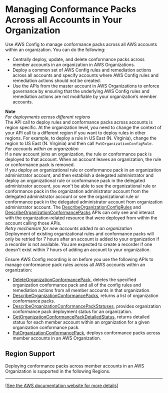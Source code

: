 # Managing Conformance Packs Across all Accounts in Your Organization<a name="conformance-pack-organization-apis"></a>

Use AWS Config to manage conformance packs across all AWS accounts within an organization\. You can do the following:
+ Centrally deploy, update, and delete conformance packs across member accounts in an organization in AWS Organizations\.
+ Deploy a common set of AWS Config rules and remediation actions across all accounts and specify accounts where AWS Config rules and remediation actions should not be created\.
+ Use the APIs from the master account in AWS Organizations to enforce governance by ensuring that the underlying AWS Config rules and remediation actions are not modifiable by your organization’s member accounts\.

**Note**  
*For deployments across different regions*  
The API call to deploy rules and conformance packs across accounts is region specific\. At the organization level, you need to change the context of your API call to a different region if you want to deploy rules in other regions\. For example, to deploy a rule in US East \(N\. Virginia\), change the region to US East \(N\. Virginia\) and then call `PutOrganizationConfigRule`\.  
*For accounts within an organzation*  
If a new account joins an organization, the rule or conformance pack is deployed to that account\. When an account leaves an organization, the rule or conformance pack is removed\.  
If you deploy an organizational rule or conformance pack in an organization administrator account, and then establish a delegated administrator and deploy an organizational rule or conformance pack in the delegated administrator account, you won't be able to see the organizational rule or conformance pack in the organization administrator account from the delegated administrator account or see the organizational rule or conformance pack in the delegated administrator account from organization administrator account\. The [DescribeOrganizationConfigRules](https://docs.aws.amazon.com/config/latest/APIReference/API_DescribeOrganizationConfigRules.html) and [DescribeOrganizationConformancePacks](https://docs.aws.amazon.com/config/latest/APIReference/API_DescribeOrganizationConformancePacks.html) APIs can only see and interact with the organization\-related resource that were deployed from within the account calling those APIs\.   
*Retry mechanism for new accounts added to an organization*  
Deployment of existing organizational rules and conformance packs will only be retried for 7 hours after an account is added to your organization if a recorder is not available\. You are expected to create a recorder if one doesn't exist within 7 hours of adding an account to your organization\.

Ensure AWS Config recording is on before you use the following APIs to manage conformance pack rules across all AWS accounts within an organization:
+ [DeleteOrganizationConformancePack](https://docs.aws.amazon.com/config/latest/APIReference/API_DeleteOrganizationConformancePack.html), deletes the specified organization conformance pack and all of the config rules and remediation actions from all member accounts in that organization\.
+ [DescribeOrganizationConformancePacks](https://docs.aws.amazon.com/config/latest/APIReference/API_DescribeOrganizationConformancePacks.html), returns a list of organization conformance packs\.
+ [DescribeOrganizationConformancePackStatuses](https://docs.aws.amazon.com/config/latest/APIReference/API_DescribeOrganizationConformancePackStatuses.html), provides organization conformance pack deployment status for an organization\.
+ [GetOrganizationConformancePackDetailedStatus](https://docs.aws.amazon.com/config/latest/APIReference/API_GetOrganizationConformancePackDetailedStatus.html), returns detailed status for each member account within an organization for a given organization conformance pack\.
+ [PutOrganizationConformancePack](https://docs.aws.amazon.com/config/latest/APIReference/API_PutOrganizationConformancePack.html), deploys conformance packs across member accounts in an AWS Organization\.

## Region Support<a name="org-conformance-packs-regions"></a>

Deploying conformance packs across member accounts in an AWS Organization is supported in the following Regions\.


****  
[\[See the AWS documentation website for more details\]](http://docs.aws.amazon.com/config/latest/developerguide/conformance-pack-organization-apis.html)